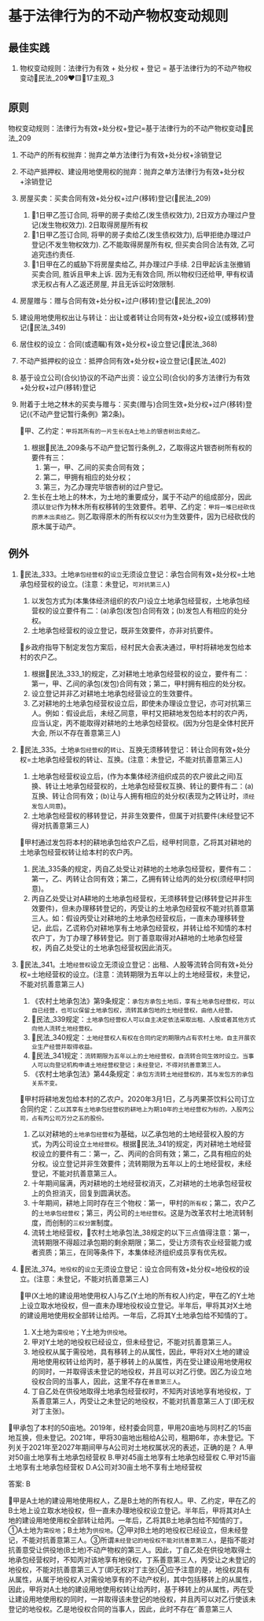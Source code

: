 # 基于法律行为的不动产物权变动规则

## 最佳实践



1. 物权变动规则：法律行为有效 + 处分权 + 登记 = 基于法律行为的不动产物权变动🚪民法_209❤️🟨🚪17主观_3



## 原则

物权变动规则：法律行为有效+处分权+登记=基于法律行为的不动产物权变动🚪民法_209

1. 不动产的所有权抛弃：抛弃之单方法律行为有效+处分权+涂销登记
2. 不动产抵押权、建设用地使用权的抛弃：抛弃之单方法律行为有效+处分权+涂销登记
3. 房屋买卖：买卖合同有效+处分权+过户(移转)登记(🚪民法_209)

    1. 🍐1日甲乙签订合同, 将甲的房子卖给乙(发生债权效力), 2日双方办理过户登记(发生物权效力). 2日取得房屋所有权
    2. 🍐1日甲乙签订合同, 将甲的房子卖给乙(发生债权效力), 后甲拒绝办理过户登记(不发生物权效力). 乙不能取得房屋所有权, 但买卖合同合法有效, 乙可追究违约责任.
    3. 🍐1日甲在乙的威胁下将房屋卖给乙, 并办理过户手续. 2日甲起诉主张撤销买卖合同, 胜诉且甲未上诉. 因为无有效合同, 所以物权归还给甲, 甲有权请求无权占有人乙返还房屋, 并且无诉讼时效限制.


4. 房屋赠与：赠与合同有效+处分权+过户(移转)登记(🚪民法_209)
5. 建设用地使用权出让与转让：出让或者转让合同有效+处分权+设立(或移转)登记(🚪民法_349)
6. 居住权的设立：合同(或遗瞩)有效+处分权+设立登记(🚪民法_368)
7. 不动产抵押权的设立：抵押合同有效+处分权+设立登记(🚪民法_402)
8. 基于设立公司(合伙)协议的不动产出资：设立公司(合伙)的多方法律行为有效+处分权+过户(移转)登记
9. 附着于土地之林木的买卖与赠与：买卖(赠与)合同生效+处分权+过户(移转)登记(《不动产登记暂行条例》第2条)。

    🍐甲、乙约定：`甲将其所有的一片生长在A土地上的银杏树出卖给乙。`
    1. 根据🚪民法_209条与不动产登记暂行条例_2，乙取得这片银杏树所有权的要件有三：
        1. 第一，甲、乙间的买卖合同有效；
        2. 第二，甲拥有相应的处分权；
        3. 第三，为乙办理完毕银杏树的过户登记。
    2. 生长在土地上的林木，为土地的重要成分，属于不动产的组成部分，因此须以`登记`作为林木所有权移转的生效要件。若甲、乙约定：`甲将一堆已经砍伐的原木出卖给乙。`则乙取得原木的所有权以`交付`为生效要件，因为已经砍伐的原木属于动产。





## 例外
1. 🚪民法_333。土地`承包经营权`的`设立`无须设立登记：承包合同有效+处分权=土地承包经营权的设立。(注意：未登记，`可对抗第三人`)
    1. 以发包方式为(本集体经济组织的农户)设立土地承包经营权，土地承包经营权的设立要件有二：(a)承包(发包)合同有效；(b)发包人有相应的处分权。
    2. 土地承包经营权的设立登记，既非生效要件，亦非对抗要件。



    🍐乡政府指导下制定发包方案后，经村民大会表决通过，甲村将耕地发包给本村的农户乙。
    1. 根据🚪民法_333_1的规定，乙对耕地土地承包经营权的设立，要件有二：第一，甲、乙间的承包(发包)合同有效；第二，甲村拥有相应的处分权。
    1. 设立登记并非乙对耕地土地承包经营设立的生效要件。
    1. 乙对耕地的土地承包经营权设立后，即使未办理设立登记，亦可对抗第三人。例如：假设此后，未经乙同意，甲村又把耕地发包给本村的农户丙，应当认定，丙不能取得对耕地的土地承包经营权。(因为分包是全体村民开大会, 所以不存在善意第三人)

2. 🚪民法_335。土地`承包经营权`的`转让`、互换无须移转登记：转让合同有效+处分权=土地承包经营权的转让、互换。(注意：未登记，不能对抗善意第三人)

    1. 土地承包经营权设立后，(作为本集体经济组织成员的农户彼此之间)互换、转让土地承包经营权的，土地承包经营权互换、转让的要件有二：(a)互换、转让合同有效；(b)让与人拥有相应的处分权(表现为之转让时，`须经发包人同意`)。
    2. 土地承包经营权的移转登记，并非生效要件，但属于对抗要件(未经登记不得对抗善意第三人)



    🍐甲村通过发包将本村的耕地承包给农户乙后，经甲村同意，乙将其对耕地的土地承包经营权转让给本村的农户丙。
    1. 民法_335条的规定，丙自乙处受让对耕地的土地承包经营权，要件有二：第一，乙、丙转让合同有效；第二，乙拥有转让给丙的处分权(须经甲村同意)。
    2. 丙自乙处受让对A耕地的土地承包经营权，无须移转登记(移转登记并非生效要件)，但未办理移转登记的，丙受让的土地承包经营权不能对抗善意第三人。如：假设丙受让对耕地的土地承包经营权后，一直未办理移转登记，此后，乙谎称仍对耕地享有土地承包经营权，并转让给不知情的本村农户丁，为丁办理了移转登记。则丁善意取得对A耕地的土地承包经营权，丙自乙处受让的土地承包经营权因此消灭。

3. 🚪民法_341。土地`经营权`设立无须设立登记：出租、人股等流转合同有效+处分权=土地经营权的设立。(注意：流转期限为五年以上的土地经营权，未登记，不能对抗善意第三人)

    1. 《农村土地承包法》第9条规定：`承包方承包土地后，享有土地承包经营权，可以自已经营，也可以保留土地承包权，流转其承包地的土地经营权，由他人经营。`
    2. 🚪民法_339规定：`土地承包经营权人可以自主决定依法采取出租、人股或者其他方式向他人流转土地经营权。`
    3. 🚪民法_340规定：`土地经营权人有权在合同约定的期限内占有农村土地，自主开展农业生产经营并取得收益。`
    4. 🚪民法_341规定：`流转期限为五年以上的土地经营权，自流转合同生效时设立。当事人可以向登记机构申请土地经营权登记；未经登记，不得对抗善意第三人。`
    5. 《农村土地承包法》第44条规定：`承包方流转土地经营权的，其与发包方的承包关系不变。`




    🍐甲村将耕地发包给本村的乙农户。2020年3月1日，乙与丙果茶饮料公司订立合同约定：`乙以其享有土地承包经营权的耕地上为期10年的土地经营权为标的，入股丙公司，占有丙公司万分之五的股份。`
    1. 乙以对耕地的`土地承包经营权`为基础，以乙承包地的土地经营权入股的方式，为丙公司设立`土地经营权`。根据🚪民法_341的规定，丙对耕地土地经营权设立的要件有二：第一，乙、丙间的合同有效；第二，乙具有相应的处分权。设立登记并非生效要件；流转期限为五年以上的土地经营权，未经登记，不能对抗善意第三人。
    2. 十年期间届满，丙对耕地的土地经营权消灭，乙对耕地的土地承包经营权上的负担消灭，回复到圆满状态。
    3. 十年期间，耕地上同时存在三个物权：第一，甲村的`所有权`；第二，农户乙的`土地承包经营权`；第三，丙公司的`土地经营权`。这是为改革农村土地流转制度，而创制的`三权分置`制度。
    4. 流转土地经营权，🚪农村土地承包法_38规定的以下三点值得注意：第一，流转期限不得超过承包期的剩余期限；第二，受让方须有农业经营能力或者资质；第三，在同等条件下，本集体经济组织成员享有优先权。

4. 🚪民法_374。`地役权`的`设立`无须设立登记：设立合同有效+处分权=地役权的设立。(注意：未登记，不能对抗善意第三人)

    🍐甲(X土地的建设用地使用权人)与乙(Y土地的所有权人)约定，甲在乙的Y土地上设立取水地役权，但一直未办理地役权设立登记。半年后，甲将其对X土地的建设用地使用权全部转让给丙。一年后，乙将其Y土地承包给不知情的丁。
    1. X土地为`需役地`；Y土地为`供役地`。
    2. 甲对Y土地的地役权已经设立，但未经登记，不能对抗善意第三人。
    3. 地役权从属于需役地，具有移转上的从属性，因此，甲将对X土地的建设用地使用权转让给丙时，基于移转上的从属性，丙在受让建设用地使用权的同时，一并取得该未登记的地役权，并且可以对乙行使。因乙为设立地役权合同的当事人，因此，这里不存在`善意第三人`。
    4. 丁自乙处在供役地取得土地承包经营权时，不知丙对该地享有地役权，丁系善意第三人，丙受让之未登记的地役权，不能对抗善意第三人丁(即无权对丁主张)。



🍐甲承包了本村的50亩地。2019年，经村委会同意，甲用20亩地与同村乙的15亩地互换，但未登记。2021年，甲将30亩地出租给A公司，租期6年，亦未登记。下列关于2021年至2027年期间甲与A公司对土地权属状况的表述，正确的是？
A.甲对50亩土地享有土地承包经营权
B.甲对45亩土地享有土地承包经营权
C.甲对15亩土地享有土地承包经营权
D.A公司对30亩土地不享有土地经营权

答案: B

🍐甲是A土地的建设用地使用权人，乙是B土地的所有权人。甲、乙约定，甲在乙的B土地上设立取水地役权，但一直未办理地役权设立登记。半年后，甲将其对A土地的建设用地使用权全部转让给丙。一年后，乙将其B土地承包给不知情的丁。①A土地为`需役地`；B土地为`供役地`。②甲对B土地的地役权已经设立，但未经登记，不能对抗善意第三人。③所谓`未经登记的地役权不能对抗善意第三人`，是指不能对抗善意受让供役地(B土地)不动产物权的第三人。因此，丁自乙处在供役地取得土地承包经营权时，不知丙对该地享有地役权，丁系善意第三人，丙受让之未登记的地役权，不能对抗善意第三人丁(即无权对丁主张)④应予注意的是，地役权具有从属性，从属于地役权人对需役地享有的不动产权利，其中包括移转上的从属性，因此，甲将对A土地的建设用地使用权转让给丙时，基于移转上的从属性，丙在受让建设用地使用权的同时，一并取得该未登记的地役权，并且丙可以对乙行使该未登记的地役权。乙是地役权合同的当事人，因此，此时不存在‘`善意第三人

